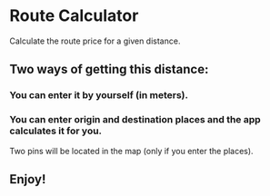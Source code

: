 # Route Calculator

Calculate the route price for a given distance.

## Two ways of getting this distance:

### You can enter it by yourself (in meters).

### You can enter origin and destination places and the app calculates it for you.

Two pins will be located in the map (only if you enter the places). 

## Enjoy!